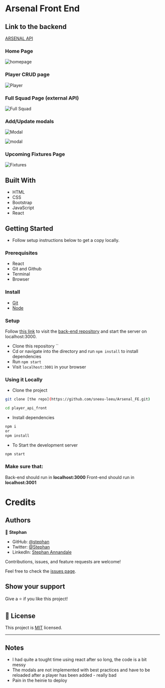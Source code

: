 # Arsenal Front End

## Link to the backend
[ARSENAL API](https://github.com/sneeu-leeu/arsenal_api)

### Home Page
![homepage](https://github.com/sneeu-leeu/Arsenal_FE/blob/master/player_api_front/images/Screenshot%20from%202024-02-02%2023-17-10.png)

### Player CRUD page
![Player](https://github.com/sneeu-leeu/Arsenal_FE/blob/master/player_api_front/images/playerList.png)


### Full Squad Page (external API)
![Full Squad](https://github.com/sneeu-leeu/Arsenal_FE/blob/master/player_api_front/images/squad.png)


### Add/Update modals
![Modal](https://github.com/sneeu-leeu/Arsenal_FE/blob/master/player_api_front/images/add.png)

![modal](https://github.com/sneeu-leeu/Arsenal_FE/blob/master/player_api_front/images/edit.png)

### Upcoming Fixtures Page
![Fixtures](https://github.com/sneeu-leeu/Arsenal_FE/blob/master/player_api_front/images/fixtures.png)


## Built With
- HTML
- CSS
- Bootstrap
- JavaScript
- React

## Getting Started
- Follow setup instructions below to get a copy locally.

### Prerequisites

- React
- Git and Github
- Terminal
- Browser

### Install
- [Git](https://git-scm.com/downloads)
- [Node](https://nodejs.org/en/download/)

### Setup

Follow [this link](https://github.com/sneeu-leeu/arsenal_api) to visit the [back-end repository]() and start the server on localhost:3000.

- Clone this repository ``
- Cd or navigate into the directory and run `npm install` to install dependencies
- Run `npm start`
- Visit `localhost:3001` in your browser


### Using it Locally

- Clone the project

```bash 
git clone [the repo](https://github.com/sneeu-leeu/Arsenal_FE.git)

cd player_api_front
```

- Install dependencies

```bash
npm i 
or
npm install
```
- To Start the development server
```bash
npm start
```

### Make sure that:
Back-end should run in **localhost:3000**
Front-end should run in **localhost:3001**

# Credits

## Authors

👤 **Stephan**

- GitHub: [@stephan](https://github.com/sneeu-leeu)
- Twitter: [@Stephan](https://twitter.com/Stephan07484055)
- LinkedIn: [Stephan Annandale](https://www.linkedin.com/in/stephan-annandale-a4b4931a9/)
  

Contributions, issues, and feature requests are welcome!

Feel free to check the [issues page](../../issues/).

## Show your support

Give a ⭐️ if you like this project!

## 📝 License

This project is [MIT](./MIT.md) licensed.

---------------------------------------------------------------------------------------------------------------------------------------------------------------------------------------------------------------------------------------------

## Notes 

- I had quite a tought time using react after so long, the code is a bit messy
- The modals are not implemented with best practices and have to be reloaded after a player has been added - really bad
- Pain in the heinie to deploy
